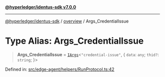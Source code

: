 [**@hyperledger/identus-sdk v7.0.0**](../../README.md)

***

[@hyperledger/identus-sdk](../../README.md) / [overview](../README.md) / Args\_CredentialIssue

# Type Alias: Args\_CredentialIssue

> **Args\_CredentialIssue** = [`IArgs`](../interfaces/IArgs.md)\<`"credential-issue"`, \{ `data`: `any`; `thid?`: `string`; \}\>

Defined in: [src/edge-agent/helpers/RunProtocol.ts:42](https://github.com/hyperledger/identus-edge-agent-sdk-ts/blob/96423ee84b124a31ce63036d9d623d1cb73a13c2/src/edge-agent/helpers/RunProtocol.ts#L42)
